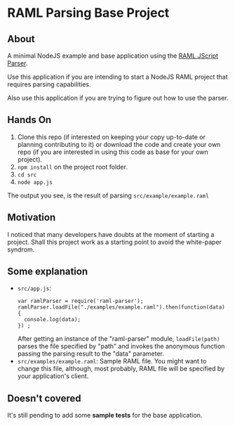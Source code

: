 # RAML Parsing Base Project
## About
A minimal NodeJS example and base application using the [RAML JScript Parser](https://github.com/raml-org/raml-js-parser).

Use this application if you are intending to start a NodeJS RAML project that requires parsing capabilities.

Also use this application if you are trying to figure out how to use the parser.
## Hands On

1. Clone this repo (if interested on keeping your copy up-to-date or planning contributing to it) or download the code and create your own repo (if you are interested in using this code as base for your own project).
2. `npm install` on the project root folder.
3. `cd src`
4. `node app.js`

The output you see, is the result of parsing  `src/example/example.raml`

## Motivation
I noticed that many developers have doubts at the moment of starting a project. Shall this project work as a starting point to avoid the white-paper syndrom.

## Some explanation

- `src/app.js`:
  ```
  var ramlParser = require('raml-parser');
  ramlParser.loadFile("./examples/example.raml").then(function(data) {
    console.log(data);
  }) ;
  ```
  After getting an instance of the "raml-parser" module, `loadFile(path)` parses the file specified by "path" and invokes the anonymous function passing the parsing result to the "data" parameter.
- `src/examples/example.raml`: Sample RAML file. You might want to change this file, although, most probably, RAML file will be specified by your application's client.

## Doesn't covered

It's still pending to add some **sample tests** for the base application.
